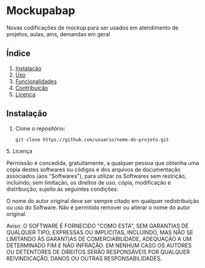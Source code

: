# Mockupabap
Novas codificações de mockup para ser usados em atendimento de projetos, aulas, ams, demandas em geral

## Índice
1. [Instalação](#instalacao)
2. [Uso](#uso)
3. [Funcionalidades](#funcionalidades)
4. [Contribuição](#contribuicao)
5. [Licença](#licenca)

<a name="instalacao"></a>
## Instalação

1. Clone o repositório:
   ```bash
   git clone https://github.com/usuario/nome-do-projeto.git
<a name="licenca"></a>
5. Licença

Permissão é concedida, gratuitamente, a qualquer pessoa que obtenha uma cópia destes softwares ou códigos e dos arquivos de documentação associados (aos "Softwares"), para utilizar os Softwares sem restrição, incluindo, sem limitação, os direitos de uso, cópia, modificação e distribuição, sujeito às seguintes condições:

O nome do autor original deve ser sempre citado em qualquer redistribuição ou uso do Software.
Não é permitido remover ou alterar o nome do autor original.

Aviso: O SOFTWARE É FORNECIDO "COMO ESTÁ", SEM GARANTIAS DE QUALQUER TIPO, EXPRESSAS OU IMPLÍCITAS, INCLUINDO, MAS NÃO SE LIMITANDO ÀS GARANTIAS DE COMERCIABILIDADE, ADEQUAÇÃO A UM DETERMINADO FIM E NÃO INFRAÇÃO. EM NENHUM CASO OS AUTORES OU DETENTORES DE DIREITOS SERÃO RESPONSÁVEIS POR QUALQUER REIVINDICAÇÃO, DANOS OU OUTRAS RESPONSABILIDADES.   

